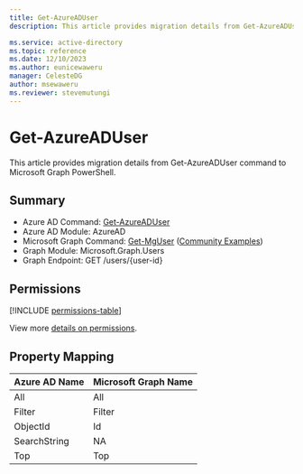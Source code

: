```yaml
---
title: Get-AzureADUser
description: This article provides migration details from Get-AzureADUser command to Microsoft Graph PowerShell.

ms.service: active-directory
ms.topic: reference
ms.date: 12/10/2023
ms.author: eunicewaweru
manager: CelesteDG
author: msewaweru
ms.reviewer: stevemutungi
---
```


# Get-AzureADUser

This article provides migration details from Get-AzureADUser command to Microsoft Graph PowerShell.

## Summary

+ Azure AD Command: [Get-AzureADUser](/powershell/module/azuread/get-azureaduser)
+ Azure AD Module: AzureAD
+ Microsoft Graph Command: [Get-MgUser](/powershell/module/microsoft.graph.users/get-mguser) ([Community Examples](https://github.com/orgs/msgraph/discussions?discussions_q=Get-MgUser))
+ Graph Module: Microsoft.Graph.Users
+ Graph Endpoint:  GET  /users/{user-id}

## Permissions

[!INCLUDE [permissions-table](~/graphref/api-reference/v1.0/includes/permissions/user-get-permissions.md)]

View more [details on permissions](/graph/api/user-get#permissions).

## Property Mapping

|Azure AD Name|Microsoft Graph Name|
|---|---|
|All|All|
|Filter|Filter|
|ObjectId|Id|
|SearchString|NA|
|Top|Top|